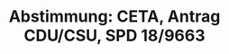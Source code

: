 ---
abstimmung:
  abstimmung: 4
  bundestagssitzung: 190
  legislaturperiode: 18
categories:
- Handel
- Wirtschaft
data:
- title: Abstimmungsergebnis 20160922_2-data.pdf
  url: /res/abstimmungsliste/20160922_2-data.pdf
- title: Abstimmungsergebnis 20160922_2_xls-data.csv
  url: /res/abstimmungsliste/analyses/20160922_2_xls-data.csv
documents:
- local: /res/abstimmungsdaten/018-190-04/1809663.pdf
  title: Drucksache 18/09663.pdf
  url: http://dip21.bundestag.de/dip21/btd/18/096/1809663.pdf
ergebnis:
  cdu/csu:
    enthaltung: 1
    gesamt: 310
    ja: 284
    nein: 0
    nichtabgegeben: 25
    ungueltig: 0
  die.linke:
    enthaltung: 0
    gesamt: 64
    ja: 0
    nein: 60
    nichtabgegeben: 4
    ungueltig: 0
  file: 20160922_2_xls-data.csv
  gruenen:
    enthaltung: 0
    gesamt: 63
    ja: 1
    nein: 60
    nichtabgegeben: 2
    ungueltig: 0
  spd:
    enthaltung: 12
    gesamt: 193
    ja: 165
    nein: 6
    nichtabgegeben: 10
    ungueltig: 0
layout: abstimmung
links:
- title: https://www.bundestag.de/parlament/plenum/abstimmung/abstimmung?id=418
  url: https://www.bundestag.de/parlament/plenum/abstimmung/abstimmung?id=418
- title: http://www.abgeordnetenwatch.de/ceta_weiterverfolgen-1105-816.html
  url: http://www.abgeordnetenwatch.de/ceta_weiterverfolgen-1105-816.html
preview: "Deutscher Bundestag\n\n190. Sitzung des Deutschen Bundestages\nam Donnerstag,\
  \ 22.September 2016\n\nEndg\xFCltiges Ergebnis der Namentlichen Abstimmung Nr. 2\n\
  \nAntrag der Fraktionen CDU/CSU und SPD\nzu dem Vorschlag f\xFCr einen Beschluss\
  \ des Rates \xFCber die Unterzeichnung - im Namen der\nEurop\xE4ischen Union - des\
  \ umfassenden Wirtschafts- und Handelsabkommens (CETA)\nzwischen Kanada einerseits\
  \ und der Europ\xE4ischen Union und ihren Mitgliedstaaten\nandererseits\nKOM (2016)\
  \ 444 endg.; Ratsdok. 10968/16\nund\nzu dem Vorschlag f\xFCr einen Beschluss des\
  \ Rates \xFCber die vorl\xE4ufige Anwendung des\numfassenden Wirtschafts- und Handelsabkommens\
  \ (CETA) zwischen Kanada einerseits\nund der Europ\xE4ischen Union und ihren Mitgliedstaaten\
  \ andererseits\nKOM (2016) 470 endg.; Ratsdok. 10969/16\nhier: Stellungnahme gegen\xFC\
  ber der Bundesregierung gem\xE4\xDF Artikel 23 Absatz 3 des\nGrundgesetzes i. V.\
  \ m. \xA7 8 Absatz 4 des Gesetzes \xFCber die Zusammenarbeit von\nBundesregierung\
  \ und Deutschem Bundestag in Angelegenheiten der Europ\xE4ischen Union\nComprehensive\
  \ Economic and Trade Agreement (CETA) - F\xFCr freien und fairen Handel\n- Drucksache\
  \ 18/9663 -\n\nAbgegebene Stimmen insgesamt:\n\n589\n\nNicht abgegebene Stimmen:\n\
  Ja-Stimmen:\n\n41\n450\n\nNein-Stimmen:\n\n126\n\nEnthaltungen:\n\n13\n\nUng\xFC\
  ltige:\n\nBerlin, den 23.09.2016\n\n0\n\nBeginn: 13:10\nEnde: 13:13\n"
tags:
- Freihandel
- CETA
- EU
- Kanada
title: 'Abstimmung: CETA, Antrag CDU/CSU, SPD 18/9663'
---
